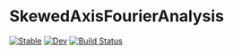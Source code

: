 # SkewedAxisFourierAnalysis

[![Stable](https://img.shields.io/badge/docs-stable-blue.svg)](https://SanjeevKhare.github.io/SkewedAxisFourierAnalysis.jl/stable/)
[![Dev](https://img.shields.io/badge/docs-dev-blue.svg)](https://SanjeevKhare.github.io/SkewedAxisFourierAnalysis.jl/dev/)
[![Build Status](https://github.com/SanjeevKhare/SkewedAxisFourierAnalysis.jl/actions/workflows/CI.yml/badge.svg?branch=main)](https://github.com/SanjeevKhare/SkewedAxisFourierAnalysis.jl/actions/workflows/CI.yml?query=branch%3Amain)
